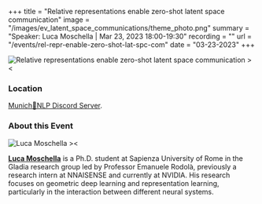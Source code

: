 +++
title = "Relative representations enable zero-shot latent space communication"
image = "/images/ev_latent_space_communications/theme_photo.png"
summary = "Speaker: Luca Moschella | Mar 23, 2023 18:00-19:30"
recording = ""
url = "/events/rel-repr-enable-zero-shot-lat-spc-com"
date = "03-23-2023"
+++

<!--more-->

![Relative representations enable zero-shot latent space communication ><](/images/ev_latent_space_communications/theme_photo.png)

### Location

[Munich🥨NLP Discord Server](https://discord.gg/XWjVzYvjAu?event=1072256828500607118).


### About this Event

![Luca Moschella ><](https://luca.moschella.dev/authors/admin/avatar_hu9be67e9552adf247e4ea5a8f21f5da94_2673226_270x270_fill_q75_lanczos_center.jpg)


[**Luca Moschella**](https://luca.moschella.dev/) is a Ph.D. student at Sapienza University of Rome in the Gladia research group led by Professor Emanuele Rodolà, previously a research intern at NNAISENSE and currently at NVIDIA. His research focuses on geometric deep learning and representation learning, particularly in the interaction between different neural systems.